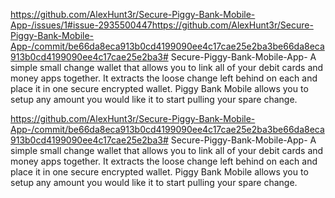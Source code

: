 
https://github.com/AlexHunt3r/Secure-Piggy-Bank-Mobile-App-/issues/1#issue-2935500447https://github.com/AlexHunt3r/Secure-Piggy-Bank-Mobile-App-/commit/be66da8eca913b0cd4199090ee4c17cae25e2ba3be66da8eca913b0cd4199090ee4c17cae25e2ba3# Secure-Piggy-Bank-Mobile-App-
A simple small change wallet that allows you to link all of your debit cards and money apps together. It extracts the loose change left behind on each and place it in one secure encrypted wallet. Piggy Bank Mobile allows you to setup any amount you would like it to start pulling your spare change. 

https://github.com/AlexHunt3r/Secure-Piggy-Bank-Mobile-App-/commit/be66da8eca913b0cd4199090ee4c17cae25e2ba3be66da8eca913b0cd4199090ee4c17cae25e2ba3# Secure-Piggy-Bank-Mobile-App-
A simple small change wallet that allows you to link all of your debit cards and money apps together. It extracts the loose change left behind on each and place it in one secure encrypted wallet. Piggy Bank Mobile allows you to setup any amount you would like it to start pulling your spare change. 
